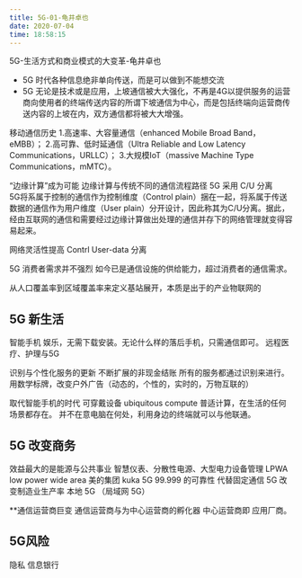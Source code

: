 ```yaml
---
title: 5G-01-龟井卓也
date: 2020-07-04  
time: 18:58:15
---
```


5G-生活方式和商业模式的大变革-龟井卓也

- 5G 时代各种信息绝非单向传送，而是可以做到不能想交流
- 5G 无论是技术或是应用，上坡通信被大大强化，不再是4G以提供服务的运营商向使用者的终端传送内容的所谓下坡通信为中心，而是包括终端向运营商传送内容的上坡在内，双方通信都将被大大增强。

移动通信历史
1.高速率、大容量通信（enhanced Mobile Broad Band，eMBB）；
2.高可靠、低时延通信（Ultra Reliable and Low Latency Communications，URLLC）；
3.大规模IoT（massive Machine Type Communications，mMTC）。

“边缘计算”成为可能
    边缘计算与传统不同的通信流程路径
    5G 采用 C/U 分离    
5G将系属于控制的通信作为控制维度（Control plain）捆在一起，将系属于传送数据的通信作为用户维度（User plain）分开设计，因此称其为C/U分离。据此，经由互联网的通信和需要经过边缘计算做出处理的通信并存下的网络管理就变得容易起来。

网络灵活性提高 Contrl User-data 分离

5G 消费者需求并不强烈
如今已是通信设施的供给能力，超过消费者的通信需求。

从人口覆盖率到区域覆盖率来定义基站展开，本质是出于的产业物联网的


## 5G 新生活
智能手机
娱乐，无需下载安装。无论什么样的落后手机，只需通信即可。
远程医疗、护理与5G

识别与个性化服务的更新
    不断扩展的非现金结账
    所有的服务都通过识别来进行。
    用数学标牌，改变户外广告（动态的，个性的，实时的，万物互联的）
    
取代智能手机的时代 
可穿戴设备
ubiquitous compute 普适计算，在生活的任何场景都存在。
并不在意电脑在何处，利用身边的终端就可以与他联通。


## 5G 改变商务 
效益最大的是能源与公共事业
智慧仪表、分散性电源、大型电力设备管理
LPWA low power wide area 
美的集团 kuka 5G 99.999 的可靠性 
代替固定通信
5G 改变制造业生产率 
本地 5G （局域网 5G）

**通信运营商巨变
通信运营商与为中心运营商的孵化器
中心运营商即 应用厂商。

## 5G风险
隐私
信息银行

